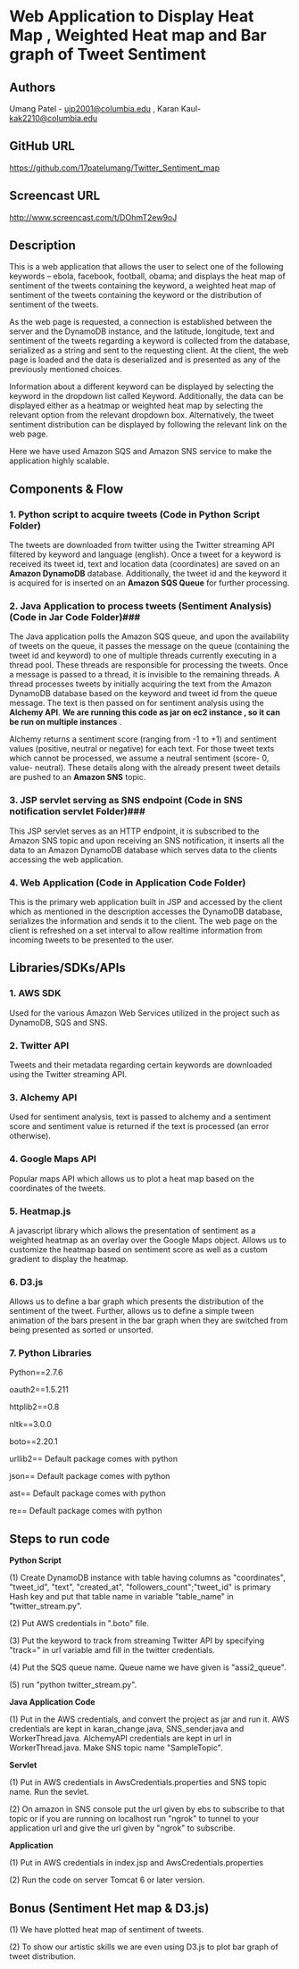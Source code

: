 ﻿Web Application to Display Heat Map , Weighted Heat map and Bar graph of Tweet Sentiment
========================================================================================

Authors
-------
Umang Patel - ujp2001@columbia.edu , Karan Kaul- kak2210@columbia.edu

GitHub URL
----------
https://github.com/17patelumang/Twitter_Sentiment_map

Screencast URL
--------------
http://www.screencast.com/t/DOhmT2ew9oJ

Description
-----------
This is a web application that allows the user to select one of the following keywords – ebola, facebook, football, obama; and displays the heat map of sentiment of the tweets containing the keyword, a weighted heat map of sentiment of the tweets containing the keyword or the distribution of sentiment of the tweets.

As the web page is requested, a connection is established between the server and the DynamoDB instance, and the latitude, longitude, text and sentiment of the tweets regarding a keyword is collected from the database, serialized as a string and sent to the requesting client. At the client, the web page is loaded and the data is deserialized and is presented as any of the previously mentioned choices.

Information about a different keyword can be displayed by selecting the keyword in the dropdown list called Keyword. Additionally, the data can be displayed either as a heatmap or weighted heat map by selecting the relevant option from the relevant dropdown box. Alternatively, the tweet sentiment distribution can be displayed by following the relevant link on the web page.

Here we have used Amazon SQS and Amazon SNS service to make the application highly scalable.


Components & Flow
-----------------
### 1. Python script to acquire tweets (Code in Python Script Folder) ###  
The tweets are downloaded from twitter using the Twitter streaming API filtered by keyword and language (english). Once a tweet for a keyword is received its tweet id, text and location data (coordinates) are saved on an **Amazon DynamoDB** database. Additionally, the tweet id and the keyword it is acquired for is inserted on an **Amazon SQS Queue** for further processing.

### 2. Java Application to process tweets (Sentiment Analysis) (Code in Jar Code Folder)###
The Java application polls the Amazon SQS queue, and upon the availability of tweets on the queue, it passes the message on the queue (containing the tweet id and keyword) to one of multiple threads currently executing in a thread pool. These threads are responsible for processing the tweets. Once a message is passed to a thread, it is invisible to the remaining threads. A thread processes tweets by initially acquiring the text from the Amazon DynamoDB database based on the keyword and tweet id from the queue message. The text is then passed on for sentiment analysis using the **Alchemy API**. __We are running this code as jar  on ec2 instance , so it can be run on multiple instances__ .

Alchemy returns a sentiment score (ranging from -1 to +1) and sentiment values (positive, neutral or negative) for each text. For those tweet texts which cannot be processed, we assume a neutral sentiment (score- 0, value- neutral). These details along with the already present tweet details are pushed to an **Amazon SNS** topic.

### 3. JSP servlet serving as SNS endpoint  (Code in SNS notification servlet Folder)###
This JSP servlet serves as an HTTP endpoint, it is subscribed to the Amazon SNS topic and upon receiving an SNS notification, it inserts all the data to an Amazon DynamoDB database which serves data to the clients accessing the web application.

### 4. Web Application  (Code in Application Code Folder) ###
This is the primary web application built in JSP and accessed by the client which as mentioned in the description accesses the DynamoDB database, serializes the information and sends it to the client. The web page on the client is refreshed on a set interval to allow realtime information from incoming tweets to be presented to the user.


Libraries/SDKs/APIs
-------------------
### 1. AWS SDK ###
Used for the various Amazon Web Services utilized in the project such as DynamoDB, SQS and SNS.

### 2. Twitter API ###
Tweets and their metadata regarding certain keywords are downloaded using the Twitter streaming API.

### 3. Alchemy API ###
Used for sentiment analysis, text is passed to alchemy and a sentiment score and sentiment value is returned if the text is processed (an error otherwise).

### 4. Google Maps API ###
Popular maps API which allows us to plot a heat map based on the coordinates of the tweets.

### 5. Heatmap.js ###
A javascript library which allows the presentation of sentiment as a weighted heatmap as an overlay over the Google Maps object. Allows us to customize the heatmap based on sentiment score as well as a custom gradient to display the heatmap.

### 6. D3.js ###
Allows us to define a bar graph which presents the distribution of the sentiment of the tweet. Further, allows us to define a simple tween animation of the bars present in the bar graph when they are switched from being presented as sorted or unsorted.

### 7. Python Libraries ###

Python==2.7.6

oauth2==1.5.211

httplib2==0.8

nltk==3.0.0

boto==2.20.1

urllib2== Default package comes with python

json== Default package comes with python

ast== Default package comes with python

re== Default package comes with python

Steps to run code
-----------------

__Python Script__

(1) Create DynamoDB instance with table having columns as "coordinates", "tweet_id", "text", "created_at", "followers_count";"tweet_id" is primary Hash key and put that table name in variable "table_name" in "twitter_stream.py".

(2) Put AWS credentials in ".boto" file.

(3) Put the keyword to track from streaming Twitter API by specifying "track=" in url variable amd fill in the twitter credentials.

(4) Put the SQS queue name. Queue name we have given is "assi2_queue".

(5) run "python twitter_stream.py".


__Java Application Code__

(1) Put in the AWS credentials, and convert the project as jar and run it. AWS credentials are kept in karan_change.java, SNS_sender.java and WorkerThread.java. AlchemyAPI credentials are kept in url in WorkerThread.java. Make SNS topic name "SampleTopic".


__Servlet__

(1) Put in AWS credentials in AwsCredentials.properties and SNS topic name. Run the sevlet.

(2) On amazon in SNS console put the url given by ebs to subscribe to that topic or if you are running on localhost run "ngrok" to tunnel to your application url and give the url given by "ngrok" to subscribe.


__Application__

(1) Put in AWS credentials in index.jsp and AwsCredentials.properties

(2) Run the code on server Tomcat 6 or later version.


Bonus (Sentiment Het map & D3.js)
--------------------------------
(1) We have plotted heat map of sentiment of tweets.

(2) To show our artistic skills we are even using D3.js to plot bar graph of tweet distribution.
